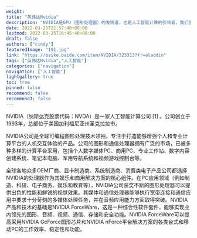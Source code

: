 ```yaml
---
weight: 
title: "英伟达Nvidia"
description: "NVIDIA是GPU（图形处理器）的发明者，也是人工智能计算的引领者。我们创建了世界上最大的游戏平台和世界上最快的超级计算机。我们是自动驾驶汽车，智能机器和物联网的大脑。我们可在笔记本电脑，工作站，移动设备，笔记本电脑，个人电脑等设备上创建交互式图形。"
date: 2022-03-25T21:57:40+08:00
lastmod: 2022-03-25T16:45:40+08:00
draft: false
authors: ["cindy"]
featuredImage: "191.jpg"
link: "https://baike.baidu.com/item/NVIDIA/325313?fr=aladdin"
tags: ["英伟达Nvidia","人工智能"]
categories: ["navigation"]
navigation: ["人工智能"]
lightgallery: true
toc: true
pinned: false
recommend: false
recommend1: false
---
```

NVIDIA（纳斯达克股票代码：NVDA）是一家人工智能计算公司 [1] 。公司创立于1993年，总部位于美国加利福尼亚州圣克拉拉市。

NVIDIA公司是全球可编程图形处理技术领袖，专注于打造能够增强个人和专业计算平台的人机交互体验的产品。公司的图形和通信处理器拥有广泛的市场，已被多种多样的计算平台采用，包括个人数字媒体PC、商用PC、专业工作站、数字内容创建系统、笔记本电脑、军用导航系统和视频游戏控制台等。

全球各地众多OEM厂商、显卡制造商、系统制造商、消费类电子产品公司都选择NVIDIA的处理器作为其娱乐和商用解决方案的核心组件。在PC应用领域（例如制造、科研、电子商务、娱乐和教育等），NVIDIA公司获奖不断的图形处理器可以提供出色的性能和鲜锐的视觉效果。其媒体和通信处理器能够执行宽带连接和通信应用中要求十分苛刻的多媒体处理任务，并在音频应用能力方面取得突破。NVIDIA产品和技术的基础是NVIDIA ForceWare，这是一种综合性软件套件，能够实现业内领先的图形、音频、视频、通信、存储和安全功能。NVIDIA ForceWare可以提高采用NVIDIA GeForce图形芯片和NVIDIA nForce平台解决方案的各类台式和移动PC的工作效率、稳定性和功能。

